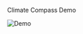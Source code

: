 Climate Compass Demo

![Demo](https://github.com/user-attachments/assets/93fd2a03-3c70-4ae6-bc06-845e9dd0becb)
